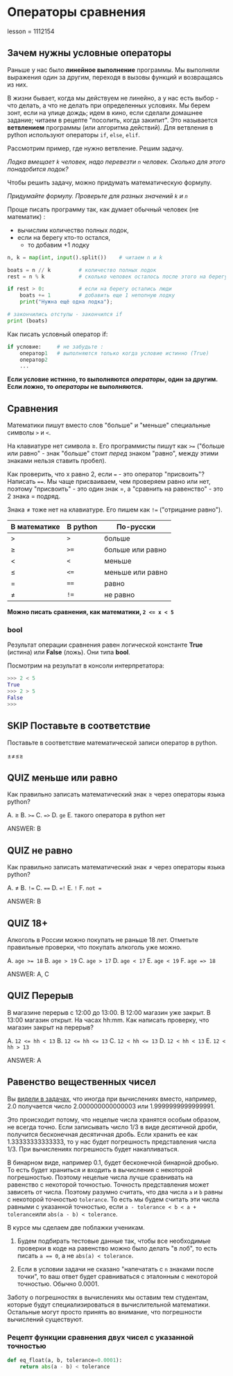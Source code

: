 # Операторы сравнения

lesson = 1112154

## Зачем нужны условные операторы

Раньше у нас было **линейное выполнение** программы. Мы выполняли выражения один за другим, переходя в вызовы функций и возвращаясь из них.

В жизни бывает, когда мы действуем не линейно, а у нас есть выбор - что делать, а что не делать при определенных условиях. Мы берем зонт, если на улице дождь; идем в кино, если сделали домашнее задание; читаем в рецепте "посолить, когда закипит". Это называется **ветвлением** программы (или алгоритма действий). Для ветвления в python используют операторы `if`, `else`, `elif`.

Рассмотрим пример, где нужно ветвление. Решим задачу.

_Лодка вмещает `k` человек, надо перевезти `n` человек. Сколько для этого понадобится лодок?_

Чтобы решить задачу, можно придумать математическую формулу.

_Придумайте формулу. Проверьте для разных значений `k` и `n`_

Проще писать программу так, как думает обычный человек (не математик) :

* вычислим количество полных лодок,
* если на берегу кто-то остался,
    * то добавим +1 лодку
  
```python
n, k = map(int, input().split())    # читаем n и k

boats = n // k         # количество полных лодок
rest = n % k           # сколько человек осталось после этого на берегу

if rest > 0:           # если на берегу остались люди
    boats += 1         # добавить еще 1 неполную лодку
    print("Нужна ещё одна лодка");

# закончились отступы - закончился if
print (boats)
```

Как писать условный оператор if:

```python
if условие:     # не забудьте :
    оператор1   # выполняются только когда условие истинно (True)
    оператор2   
    ...
```

**Если условие истинно, то выполняются *операторы*, один за другим. Если ложно, то *операторы* не выполняются.**

## Сравнения

Математики пишут вместо слов "больше" и "меньше" специальные символы `>` и `<`.

На клавиатуре нет символа &ge;. Его программисты пишут как `>=` ("больше или равно" - знак "больше" стоит _перед_ знаком "равно", между этими знаками нельзя ставить пробел).

Как проверить, что х равно 2, если `=` - это оператор "присвоить"? Написать `==`. Мы чаще присваиваем, чем проверяем равно или нет, поэтому "присвоить" - это один знак =, а "сравнить на равенство" - это 2 знака = подряд.

Знака &ne; тоже нет на клавиатуре. Его пишем как `!=` ("отрицание равно").

| В математике | В python | По-русски |
|---|---|-----|
| &gt; | `>` | больше |
| &ge; | `>=` | больше или равно |
| &lt; | `<` | меньше |
| &le; | `<=` | меньше или равно |
| = | `==` | равно |
| &ne; | `!=` | не равно |

**Можно писать сравнения, как математики, `2 <= x < 5`**

### bool

Результат операции сравнения равен логической константе  **True** (истина) или **False** (ложь). Они типа **bool**.

Посмотрим на результат в консоли интерпретатора:
```python
>>> 2 < 5
True
>>> 2 > 5
False
>>>
```

## SKIP Поставьте в соответствие

Поставьте в соответствие математической записи оператор в python.

±≠≤≥

## QUIZ меньше или равно

Как правильно записать математический знак &ge; через операторы языка python?

A. &ge;
B. `>=`
C. `=>`
D. `ge`
E. такого оператора в python нет

ANSWER: B

## QUIZ не равно

Как правильно записать математический знак &ne; через операторы языка python?

A. &ne;
B. `!=`
C. `==`
D. `=!`
E. `!`
F. `not =`

ANSWER: B

## QUIZ 18+

Алкоголь в России можно покупать не раньше 18 лет. Отметьте правильные проверки, что покупать алкоголь уже можно.

A. `age >= 18`
B. `age > 19`
C. `age > 17` 
D. `age < 17` 
E. `age < 19`
F. `age => 18`

ANSWER: A, C

## QUIZ Перерыв

В магазине перерыв с 12:00 до 13:00. В 12:00 магазин уже закрыт. В 13:00 магазин открыт. На часах hh:mm. Как написать проверку, что магазин закрыт на перерыв?

A. `12 <= hh < 13`
B. `12 <= hh <= 13`
C. `12 < hh <= 13`
D. `12 < hh < 13`
E. `12 < hh > 13`

ANSWER: A

## Равенство вещественных чисел

Вы [видели в задачах](https://stepik.org/lesson/1159165/step/7), что иногда при вычислениях вместо, например, 2.0 получается число 2.000000000000003 или 1.9999999999999991. 

Это происходит потому, что нецелые числа хранятся особым образом, не всегда точно. Если записывать число 1/3 в виде десятичной дроби, получится бесконечная десятичная дробь. Если хранить ее как 1.33333333333333, то у нас будет погрешность представления числа 1/3. При вычислениях погрешность будет накапливаться.

В бинарном виде, например 0.1, будет бесконечной бинарной дробью. То есть будет храниться и входить в вычисления с некоторой погрешностью. Поэтому нецелые числа лучше сравнивать на равенство с некоторой точностью. Точность представления может зависеть от числа. Поэтому разумно считать, что два числа `a` и `b` равны с некоторой точностью `tolerance`. То есть мы будем считать эти числа равными с указанной точностью, если `a - tolerance < b < a + tolerance`или `abs(a - b) < tolerance`.

В курсе мы сделаем две поблажки ученикам.

1. Будем подбирать тестовые данные так, чтобы все необходимые проверки в коде на равенство можно было делать "в лоб", то есть писать `a == 0`, а не `abs(a) < tolerance`.

2. Если в условии задачи не сказано "напечатать с `n` знаками после точки", то ваш ответ будет сравниваться с эталонным с некоторой точностью. Обычно 0.0001.

Заботу о погрешностях в вычислениях мы оставим тем студентам, которые будут специализироваться в вычислительной математики. Остальные могут просто принять во внимание, что погрешности вычислений существуют.

### Рецепт функции сравнения двух чисел с указанной точностью

```python
def eq_float(a, b, tolerance=0.0001):
    return abs(a - b) < tolerance
```  
